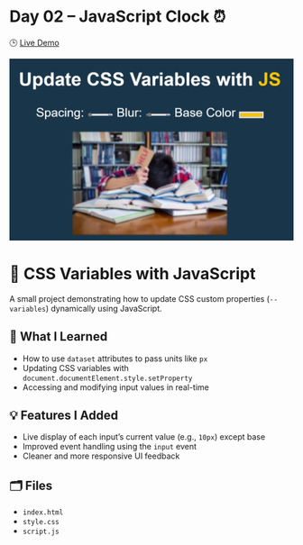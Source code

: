 # Day 02 – JavaScript Clock ⏰

🕒 [Live Demo](https://icabduqaadir12.github.io/javascript30-demos/02-css-variables/)

![Css Variables Screenshot](./screenshot.png)

# 🎨 CSS Variables with JavaScript

A small project demonstrating how to update CSS custom properties (`--variables`) dynamically using JavaScript.

## 🧠 What I Learned
- How to use `dataset` attributes to pass units like `px`
- Updating CSS variables with `document.documentElement.style.setProperty`
- Accessing and modifying input values in real-time

## 💡 Features I Added
- Live display of each input’s current value (e.g., `10px`) except base
- Improved event handling using the `input` event
- Cleaner and more responsive UI feedback

## 🗂️ Files
- `index.html`
- `style.css`
- `script.js`

